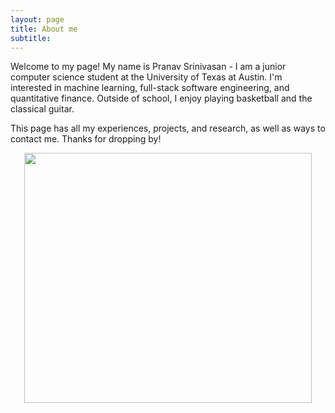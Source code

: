 ```yaml
---
layout: page
title: About me
subtitle: 
---
```


Welcome to my page! My name is Pranav Srinivasan - I am a junior computer science student at the University of Texas at Austin. I'm interested in machine learning, full-stack software engineering, and quantitative finance. Outside of school, I enjoy playing basketball and the classical guitar.

This page has all my experiences, projects, and research, as well as ways to contact me. Thanks for dropping by!


<p align="center">
  <img width="460" height="400" src="https://github.com/pranavSrini/pranavSrini.github.io/assets/26912795/12c199e9-7f1c-40b4-83c3-d7f7c6b6d574">
</p>


